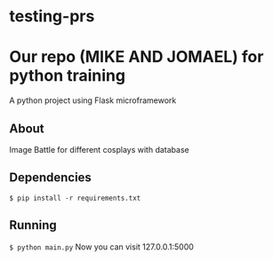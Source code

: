 # testing-prs

# Our repo (MIKE AND JOMAEL) for python training
A python project using Flask microframework

About
-----
Image Battle for different cosplays with database

Dependencies
------------
  `$ pip install -r requirements.txt`

Running
-------
  `$ python main.py`
  Now you can visit 127.0.0.1:5000
